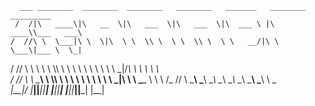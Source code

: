       ___ ________  ________  ________   ________   _______   ________ _________   
     /  /|\   ____\|\   __  \|\   ___  \|\   ___  \|\  ___ \ |\   ____\\___   ___\ 
    /  //\ \  \___|\ \  \|\  \ \  \\ \  \ \  \\ \  \ \   __/|\ \  \___\|___ \  \_| 
   /  //  \ \  \    \ \  \\\  \ \  \\ \  \ \  \\ \  \ \  \_|/_\ \  \       \ \  \  
  /  //    \ \  \____\ \  \\\  \ \  \\ \  \ \  \\ \  \ \  \_|\ \ \  \____   \ \  \ 
 /_ //      \ \_______\ \_______\ \__\\ \__\ \__\\ \__\ \_______\ \_______\  \ \__\
|__|/        \|_______|\|_______|\|__| \|__|\|__| \|__|\|_______|\|_______|   \|__|
                                                                                   
                                                                                   
                                                                                   

